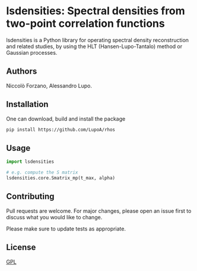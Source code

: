 # lsdensities: Spectral densities from two-point correlation functions

lsdensities is a Python library for operating spectral density reconstruction and
related studies, by using the HLT (Hansen-Lupo-Tantalo) method or Gaussian processes.

## Authors

Niccolò Forzano, Alessandro Lupo.

## Installation

One can download, build and install the package

```bash
pip install https://github.com/LupoA/rhos
```

## Usage

```python
import lsdensities

# e.g. compute the S matrix
lsdensities.core.Smatrix_mp(t_max, alpha)
```

## Contributing

Pull requests are welcome. For major changes, please open an issue first
to discuss what you would like to change.

Please make sure to update tests as appropriate.

## License

[GPL](https://choosealicense.com/licenses/gpl-3.0/)
